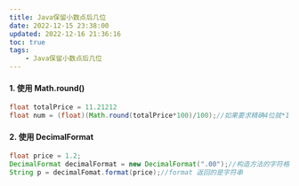 ```yaml
---
title: Java保留小数点后几位
date: 2022-12-15 23:38:00
updated: 2022-12-16 21:36:16
toc: true
tags: 
    - Java保留小数点后几位
---
```

#### 1. 使用 Math.round()
```java
float totalPrice = 11.21212
float num = (float)(Math.round(totalPrice*100)/100);//如果要求精确4位就*10000然后/10000
```

#### 2. 使用 DecimalFormat
```java
float price = 1.2;
DecimalFormat decimalFormat = new DecimalFormat(".00");//构造方法的字符格式这里如果小数不足2位,会以0补足.
String p = decimalFomat.format(price);//format 返回的是字符串
```